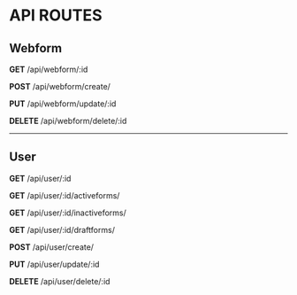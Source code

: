 # API ROUTES


## Webform

**GET** /api/webform/:id

**POST** /api/webform/create/

**PUT** /api/webform/update/:id

**DELETE** /api/webform/delete/:id


---

## User

**GET** /api/user/:id

**GET** /api/user/:id/activeforms/

**GET** /api/user/:id/inactiveforms/

**GET** /api/user/:id/draftforms/

**POST** /api/user/create/

**PUT** /api/user/update/:id

**DELETE** /api/user/delete/:id
